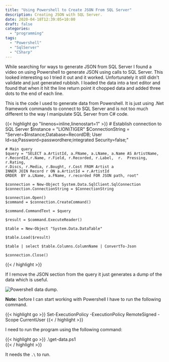 ```yaml
---
title: "Using Powershell to Create JSON From SQL Server"
description: Creating JSON with SQL Server.
date: 2020-04-18T12:39:05+10:00
draft: false
categories:
  - "programming"
tags:
  - "Powershell"
  - "SqlServer"
  - "CSharp"
---
```


While searching for ways to generate JSON from SQL Server I found a video on using Powershell to generate JSON using calls to SQL Server. This looked interesting so I tried it out and it worked. Unfortunately it still didn't validate and just generated rubbish. I loaded the data into a text editor and found that when it hit the line return point it chopped data and added three dots to the end of each line.

This is the code I used to generate data from Powershell. It is just using .Net framework commands to connect to SQL Server and is not too much different to the way I manipulate SQL Server from C# code.

{{< highlight go "linenos=inline,linenostart=1" >}}
    # Establish connection to SQL Server
    $Instance = "LION\TIGER"
    $ConnectionString = "Server=$Instance;Database=RecordDB;
        User Id=sa;Password=passwordhere;integrated Security=false;"

    # Main query
    $query = "SELECT a.ArtistId, a.FName, a.LName, a.Name AS ArtistName, 
    r.RecordId,r.Name, r.Field, r.Recorded, r.Label,  r.  Pressing, r.Rating, 
    r.Discs, r.Media, r.Bought, r.Cost FROM Artist a 
    INNER JOIN Record r ON a.ArtistId = r.ArtistId 
    ORDER  BY a.LName, a.FName, r.recorded FOR JSON path, root"

    $connection = New-Object System.Data.SqlClient.SqlConnection
    $connection.ConnectionString = $ConnectionString

    $connection.Open()
    $command = $connection.CreateCommand()

    $command.CommandText = $query

    $result = $command.ExecuteReader()

    $table = New-Object "System.Data.DataTable"

    $table.Load($result)

    $table | select $table.Columns.ColumnName | ConvertTo-Json

    $connection.Close()
{{< / highlight >}}

If I remove the JSON section from the query it just generates a dump of the data which is useful.

![Powershell data dump.](/images/powershell-data-dump.jpg "Powershell data dump.")

**Note:** before I can start working with Powershell I have to run the following command.

{{< highlight go >}}
  Set-ExecutionPolicy -ExecutionPolicy RemoteSigned -Scope CurrentUser
{{< / highlight >}}

I need to run the program using the following command:

{{< highlight go >}}
  .\get-data.ps1                                                        
{{< / highlight >}}

It needs the ``.\`` to run.
